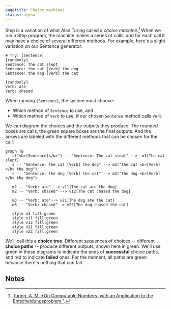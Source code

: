 ```yaml
---
pagetitle: Choice machines
status: alpha
---
```

Step is a variation of what Alan Turing called a *choice machine*.[^1]  When we run a Step program, the machine makes a series of calls, and for each call it may have a choice of several different methods.  For example, here's a slight variation on our Sentence generator:
```step
# Try: [Sentence]
[randomly]
Sentence: The cat slept
Sentence: the cat [Verb] the dog
Sentence: the dog [Verb] the cat

[randomly]
Verb: ate 
Verb: chased 
```
When running `[Sentence]`, the system must choose:

* Which method of `Sentence` to use, and
* Which method of `Verb` to use, if our chosen `Sentence` method calls `Verb`

We can diagram the choices and the outputs they produce.  The rounded boxes are calls, the green square boxes are the final outputs.  And the arrows are labeled with the different methods that can be chosen for the call:
```mermaid
graph TB
   s("<b>[Sentence]</b>") -- "Sentence: The cat slept" -->  m1[The cat slept]
   s -- "Sentence: the cat [Verb] the dog" --> m2("the cat <b>[Verb]</b> the dog")
   s -- "Sentence: the dog [Verb] the cat" --> m3("the dog <b>[Verb]</b> the dog")

   m2 -- "Verb: ate" --> v11[The cat ate the dog]
   m2 -- "Verb: chased" --> v12[The cat chased the dog]

   m3 -- "Verb: ate"--> v21[The dog ate the cat]
   m3 -- "Verb: chased"--> v22[The dog chased the cat]

   style m1 fill:green
   style v11 fill:green
   style v12 fill:green
   style v21 fill:green
   style v22 fill:green
```
We'll call this a **choice tree**.  Different sequences of choices -- different **choice paths** -- produce different outputs, shown here in green.  We'll use green in these diagrams to indicate the ends of **successful** choice paths, and red to indicate **failed** ones.  For the moment, all paths are green because there's nothing that can fail.


## Notes

[^1]: [Turing, A. M. *On Computable Numbers, with an Application to the Entscheidungsproblem."](https://londmathsoc.onlinelibrary.wiley.com/doi/abs/10.1112/plms/s2-42.1.230).